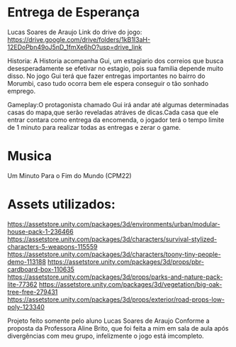 # Entrega de Esperança
Lucas Soares de Araujo
Link do drive do jogo: https://drive.google.com/drive/folders/1kB1I3aH-12EDoPbn49oJ5nD_1fmXe6hO?usp=drive_link

Historia: A Historia acompanha Gui, um estagiario dos correios que busca desesperadamente se efetivar no estagio, pois sua familia depende muito disso. No jogo Gui terá que fazer entregas importantes no bairro do Morumbi, caso tudo ocorra bem ele espera conseguir o tão sonhado emprego.

Gameplay:O protagonista chamado Gui irá andar até algumas determinadas casas do mapa,que serão reveladas atráves de dicas.Cada casa que ele entrar contara como entrega da encomenda, o jogador terá o tempo limite de 1 minuto para realizar todas as entregas e zerar o game.

# Musica
Um Minuto Para o Fim do Mundo (CPM22)

# Assets utilizados:
https://assetstore.unity.com/packages/3d/environments/urban/modular-house-pack-1-236466 
https://assetstore.unity.com/packages/3d/characters/survival-stylized-characters-5-weapons-115559
https://assetstore.unity.com/packages/3d/characters/toony-tiny-people-demo-113188
https://assetstore.unity.com/packages/3d/props/pbr-cardboard-box-110635
https://assetstore.unity.com/packages/3d/props/parks-and-nature-pack-lite-77362
https://assetstore.unity.com/packages/3d/vegetation/big-oak-tree-free-279431 
https://assetstore.unity.com/packages/3d/props/exterior/road-props-low-poly-123340

Projeto feito somente pelo aluno Lucas Soares de Araujo Conforme a proposta da Professora Aline Brito, que foi feita a mim em sala de aula após divergências com meu grupo, infelizmente o jogo está imcompleto.
